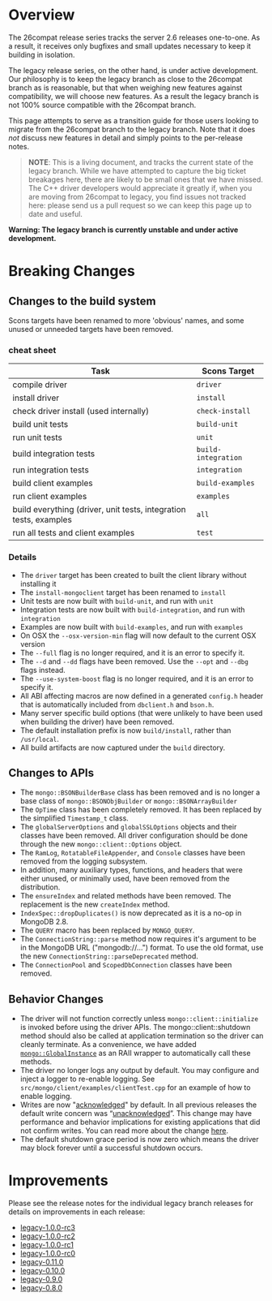 # Overview

The 26compat release series tracks the server 2.6 releases one-to-one. As a result, it receives only bugfixes and small updates necessary to keep it building in isolation.

The legacy release series, on the other hand, is under active development. Our philosophy is to keep the legacy branch as close to the 26compat branch as is reasonable, but that when weighing new features against compatibility, we will choose new features. As a result the legacy branch is not 100% source compatible with the 26compat branch.

This page attempts to serve as a transition guide for those users looking to migrate from the 26compat branch to the legacy branch. Note that it does *not* discuss new features in detail and simply points to the per-release notes.

> **NOTE**: This is a living document, and tracks the current state of the legacy branch. While we have attempted to capture the big ticket breakages here, there are likely to be small ones that we have missed. The C++ driver developers would appreciate it greatly if, when you are moving from 26compat to legacy, you find issues not tracked here: please send us a pull request so we can keep this page up to date and useful.

**Warning: The legacy branch is currently unstable and under active development.**

# Breaking Changes

## Changes to the build system

Scons targets have been renamed to more 'obvious' names, and some unused or unneeded targets have been removed.

### cheat sheet

Task                                  | Scons Target
--------------------------------------|-----------------
compile driver                        |`driver`
install driver                        |`install`
check driver install (used internally)|`check-install`
build unit tests                      |`build-unit`
run unit tests                        |`unit`
build integration tests               |`build-integration`
run integration tests                 |`integration`
build client examples                 |`build-examples`
run client examples                   |`examples`
build everything (driver, unit tests, integration tests, examples|`all`
run all tests and client examples     |`test`

### Details

* The `driver` target has been created to built the client library without installing it
* The `install-mongoclient` target has been renamed to `install`
* Unit tests are now built with `build-unit`, and run with `unit`
* Integration tests are now built with `build-integration`, and run with `integration`
* Examples are now built with `build-examples`, and run with `examples`
* On OSX the `--osx-version-min` flag will now default to the current OSX version
* The `--full` flag is no longer required, and it is an error to specify it.
* The `--d` and `--dd` flags have been removed. Use the `--opt` and `--dbg` flags instead.
* The `--use-system-boost` flag is no longer required, and it is an error to specify it.
* All ABI affecting macros are now defined in a generated `config.h` header that is automatically included from `dbclient.h` and `bson.h`.
* Many server specific build options (that were unlikely to have been used when building the driver) have been removed.
* The default installation prefix is now `build/install`, rather than `/usr/local`.
* All build artifacts are now captured under the `build` directory.

## Changes to APIs
* The `mongo::BSONBuilderBase` class has been removed and is no longer a base class of `mongo::BSONObjBuilder` or `mongo::BSONArrayBuilder`
* The `OpTime` class has been completely removed. It has been replaced by the simplified `Timestamp_t` class.
* The `globalServerOptions` and `globalSSLOptions` objects and their classes have been removed. All driver configuration should be done through the new `mongo::client::Options` object.
* The `RamLog`, `RotatableFileAppender`, and `Console` classes have been removed from the logging subsystem.
* In addition, many auxiliary types, functions, and headers that were either unused, or minimally used, have been removed from the distribution.
* The `ensureIndex` and related methods have been removed. The replacement is the new `createIndex` method.
* `IndexSpec::dropDuplicates()` is now deprecated as it is a no-op in MongoDB 2.8.
* The `QUERY` macro has been replaced by `MONGO_QUERY`.
* The `ConnectionString::parse` method now requires it's argument to be in the MongoDB URL ("mongodb://...") format. To use the old format, use the new `ConnectionString::parseDeprecated` method.
* The `ConnectionPool` and `ScopedDbConnection` classes have been removed.

## Behavior Changes
* The driver will not function correctly unless `mongo::client::initialize` is invoked before using the driver APIs. The mongo::client::shutdown method should also be called at application termination so the driver can cleanly terminate. As a convenience, we have added [`mongo::GlobalInstance`](https://github.com/mongodb/mongo-cxx-driver/blob/legacy/src/mongo/client/init.h#L69) as an RAII wrapper to automatically call these methods.
* The driver no longer logs any output by default. You may configure and inject a logger to re-enable logging. See `src/mongo/client/examples/clientTest.cpp` for an example of how to enable logging.
* Writes are now "[acknowledged](http://docs.mongodb.org/manual/core/write-concern/#write-concern-acknowledged)" by default. In all previous releases the default write concern was “[unacknowledged](http://docs.mongodb.org/manual/core/write-concern/#unacknowledged)”. This change may have performance and behavior implications for existing applications that did not confirm writes. You can read more about the change [here](http://docs.mongodb.org/manual/release-notes/drivers-write-concern/#driver-write-concern-change).
* The default shutdown grace period is now zero which means the driver may block forever until a successful shutdown occurs.

# Improvements

Please see the release notes for the individual legacy branch releases for details on improvements in each release:

* [legacy-1.0.0-rc3](https://github.com/mongodb/mongo-cxx-driver/releases/tag/legacy-1.0.0-rc3)
* [legacy-1.0.0-rc2](https://github.com/mongodb/mongo-cxx-driver/releases/tag/legacy-1.0.0-rc2)
* [legacy-1.0.0-rc1](https://github.com/mongodb/mongo-cxx-driver/releases/tag/legacy-1.0.0-rc1)
* [legacy-1.0.0-rc0](https://github.com/mongodb/mongo-cxx-driver/releases/tag/legacy-1.0.0-rc0)
* [legacy-0.11.0](https://github.com/mongodb/mongo-cxx-driver/releases/tag/legacy-0.11.0)
* [legacy-0.10.0](https://github.com/mongodb/mongo-cxx-driver/releases/tag/legacy-0.10.0)
* [legacy-0.9.0](https://github.com/mongodb/mongo-cxx-driver/releases/tag/legacy-0.9.0)
* [legacy-0.8.0](https://github.com/mongodb/mongo-cxx-driver/releases/tag/legacy-0.8.0)